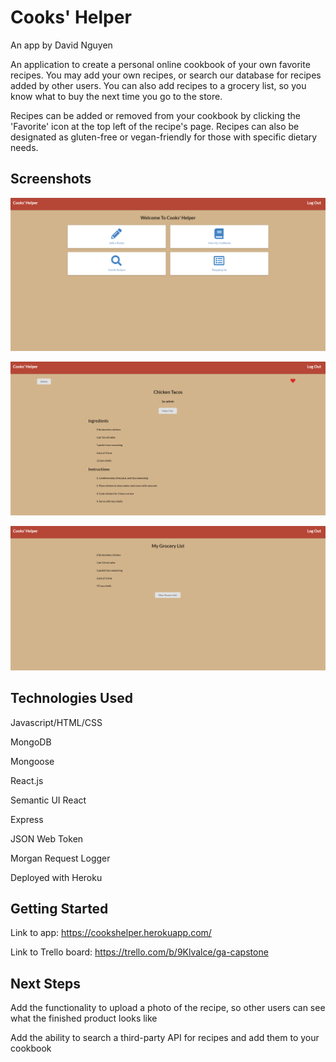 # Cooks' Helper 
An app by David Nguyen

An application to create a personal online cookbook of your own favorite recipes. 
You may add your own recipes, or search our database for recipes added by other users. 
You can also add recipes to a grocery list, so you know what to buy the next time 
you go to the store.

Recipes can be added or removed from your cookbook by clicking the 'Favorite' icon 
at the top left of the recipe's page.  Recipes can also be designated as gluten-free 
or vegan-friendly for those with specific dietary needs.

## Screenshots

![Home Page](.//public/screenshots/home-page.png)

![Recipe Details](.//public/screenshots/recipe-details.png)

![Grocery List](.//public/screenshots/grocery-list.png)

## Technologies Used
Javascript/HTML/CSS

MongoDB

Mongoose

React.js

Semantic UI React

Express

JSON Web Token

Morgan Request Logger

Deployed with Heroku


## Getting Started
Link to app:
https://cookshelper.herokuapp.com/

Link to Trello board:
https://trello.com/b/9Klvalce/ga-capstone

## Next Steps

Add the functionality to upload a photo of the recipe, so other users can see what the finished product looks like

Add the ability to search a third-party API for recipes and add them to your cookbook
